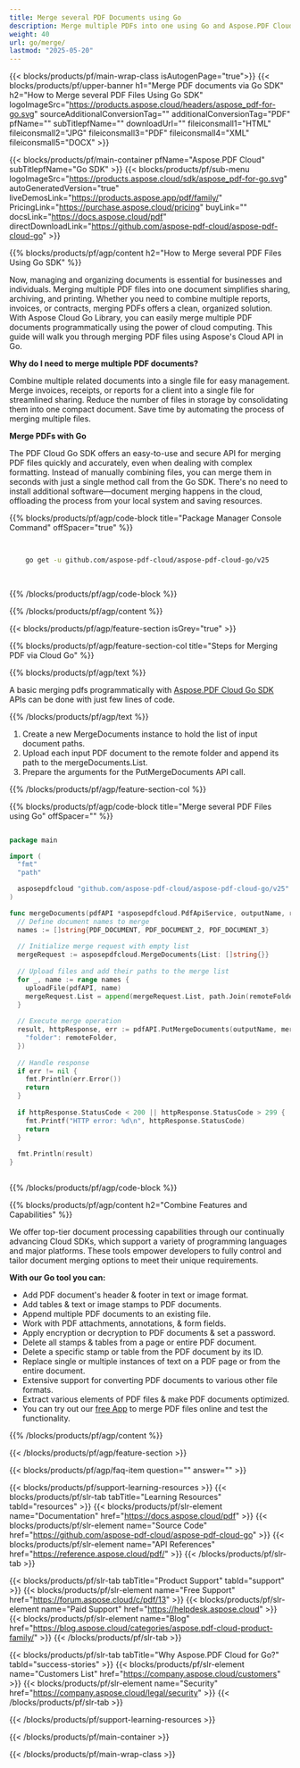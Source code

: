 ```yaml
---
title: Merge several PDF Documents using Go
description: Merge multiple PDFs into one using Go and Aspose.PDF Cloud SDK.
weight: 40
url: go/merge/
lastmod: "2025-05-20"
---
```


{{< blocks/products/pf/main-wrap-class isAutogenPage="true">}}
{{< blocks/products/pf/upper-banner h1="Merge PDF documents via Go SDK" h2="How to Merge several PDF Files Using Go SDK" logoImageSrc="https://products.aspose.cloud/headers/aspose_pdf-for-go.svg" sourceAdditionalConversionTag="" additionalConversionTag="PDF" pfName="" subTitlepfName="" downloadUrl="" fileiconsmall1="HTML" fileiconsmall2="JPG" fileiconsmall3="PDF" fileiconsmall4="XML" fileiconsmall5="DOCX" >}}

{{< blocks/products/pf/main-container pfName="Aspose.PDF Cloud" subTitlepfName="Go SDK" >}}
{{< blocks/products/pf/sub-menu logoImageSrc="https://products.aspose.cloud/sdk/aspose_pdf-for-go.svg"
autoGeneratedVersion="true"
liveDemosLink="https://products.aspose.app/pdf/family/" PricingLink="https://purchase.aspose.cloud/pricing" buyLink="" docsLink="https://docs.aspose.cloud/pdf"  directDownloadLink="https://github.com/aspose-pdf-cloud/aspose-pdf-cloud-go" >}}

{{% blocks/products/pf/agp/content h2="How to Merge several PDF Files Using Go SDK" %}}

Now, managing and organizing documents is essential for businesses and individuals. Merging multiple PDF files into one document simplifies sharing, archiving, and printing. Whether you need to combine multiple reports, invoices, or contracts, merging PDFs offers a clean, organized solution. With Aspose Cloud Go Library, you can easily merge multiple PDF documents programmatically using the power of cloud computing. This guide will walk you through merging PDF files using Aspose's Cloud API in Go.

**Why do I need to merge multiple PDF documents?**

Combine multiple related documents into a single file for easy management. Merge invoices, receipts, or reports for a client into a single file for streamlined sharing. Reduce the number of files in storage by consolidating them into one compact document. Save time by automating the process of merging multiple files.

**Merge PDFs with Go**

The PDF Cloud Go SDK offers an easy-to-use and secure API for merging PDF files quickly and accurately, even when dealing with complex formatting. Instead of manually combining files, you can merge them in seconds with just a single method call from the Go SDK. There's no need to install additional software—document merging happens in the cloud, offloading the process from your local system and saving resources.

{{% blocks/products/pf/agp/code-block title="Package Manager Console Command" offSpacer="true" %}}

```bash

     
    go get -u github.com/aspose-pdf-cloud/aspose-pdf-cloud-go/v25
     
     

```

{{% /blocks/products/pf/agp/code-block %}}

{{% /blocks/products/pf/agp/content %}}

{{< blocks/products/pf/agp/feature-section isGrey="true" >}}

{{% blocks/products/pf/agp/feature-section-col title="Steps for Merging PDF via Cloud Go" %}}

{{% blocks/products/pf/agp/text %}}

A basic merging pdfs programmatically with
[Aspose.PDF Cloud Go SDK](https://products.aspose.cloud/pdf/go/)
APIs can be done with just few lines of code.

{{% /blocks/products/pf/agp/text %}}

1. Create a new MergeDocuments instance to hold the list of input document paths.
1. Upload each input PDF document to the remote folder and append its path to the mergeDocuments.List.
1. Prepare the arguments for the PutMergeDocuments API call.

{{% /blocks/products/pf/agp/feature-section-col %}}

{{% blocks/products/pf/agp/code-block title="Merge several PDF Files using Go" offSpacer="" %}}

```go

package main

import (
  "fmt"
  "path"

  asposepdfcloud "github.com/aspose-pdf-cloud/aspose-pdf-cloud-go/v25"
)

func mergeDocuments(pdfAPI *asposepdfcloud.PdfApiService, outputName, remoteFolder string) {
  // Define document names to merge
  names := []string{PDF_DOCUMENT, PDF_DOCUMENT_2, PDF_DOCUMENT_3}
  
  // Initialize merge request with empty list
  mergeRequest := asposepdfcloud.MergeDocuments{List: []string{}}
  
  // Upload files and add their paths to the merge list
  for _, name := range names {
    uploadFile(pdfAPI, name)
    mergeRequest.List = append(mergeRequest.List, path.Join(remoteFolder, name))
  }
  
  // Execute merge operation
  result, httpResponse, err := pdfAPI.PutMergeDocuments(outputName, mergeRequest, map[string]interface{}{
    "folder": remoteFolder,
  })
  
  // Handle response
  if err != nil {
    fmt.Println(err.Error())
    return
  }
  
  if httpResponse.StatusCode < 200 || httpResponse.StatusCode > 299 {
    fmt.Printf("HTTP error: %d\n", httpResponse.StatusCode)
    return
  }
  
  fmt.Println(result)
}
  
```

{{% /blocks/products/pf/agp/code-block %}}

{{% blocks/products/pf/agp/content h2="Combine Features and Capabilities" %}}

We offer top-tier document processing capabilities through our continually advancing Cloud SDKs, which support a variety of programming languages and major platforms. These tools empower developers to fully control and tailor document merging options to meet their unique requirements.

**With our Go tool you can:**

+ Add PDF document's header & footer in text or image format.
+ Add tables & text or image stamps to PDF documents.
+ Append multiple PDF documents to an existing file.
+ Work with PDF attachments, annotations, & form fields.
+ Apply encryption or decryption to PDF documents & set a password.
+ Delete all stamps & tables from a page or entire PDF document.
+ Delete a specific stamp or table from the PDF document by its ID.
+ Replace single or multiple instances of text on a PDF page or from the entire document.
+ Extensive support for converting PDF documents to various other file formats.
+ Extract various elements of PDF files & make PDF documents optimized.
+ You can try out our [free App](https://products.aspose.app/pdf/merger) to merge PDF files online and test the functionality.

{{% /blocks/products/pf/agp/content %}}

{{< /blocks/products/pf/agp/feature-section >}}

{{< blocks/products/pf/agp/faq-item question="" answer="" >}}

{{< blocks/products/pf/support-learning-resources >}}
{{< blocks/products/pf/slr-tab tabTitle="Learning Resources" tabId="resources" >}}
{{< blocks/products/pf/slr-element name="Documentation" href="https://docs.aspose.cloud/pdf" >}}
{{< blocks/products/pf/slr-element name="Source Code" href="https://github.com/aspose-pdf-cloud/aspose-pdf-cloud-go" >}}
{{< blocks/products/pf/slr-element name="API References" href="https://reference.aspose.cloud/pdf/" >}}
{{< /blocks/products/pf/slr-tab >}}

{{< blocks/products/pf/slr-tab tabTitle="Product Support" tabId="support" >}}
{{< blocks/products/pf/slr-element name="Free Support" href="https://forum.aspose.cloud/c/pdf/13" >}}
{{< blocks/products/pf/slr-element name="Paid Support" href="https://helpdesk.aspose.cloud" >}}
{{< blocks/products/pf/slr-element name="Blog" href="https://blog.aspose.cloud/categories/aspose.pdf-cloud-product-family/" >}}
{{< /blocks/products/pf/slr-tab >}}

{{< blocks/products/pf/slr-tab tabTitle="Why Aspose.PDF Cloud for Go?" tabId="success-stories" >}}
{{< blocks/products/pf/slr-element name="Customers List" href="https://company.aspose.cloud/customers" >}}
{{< blocks/products/pf/slr-element name="Security" href="https://company.aspose.cloud/legal/security" >}}
{{< /blocks/products/pf/slr-tab >}}

{{< /blocks/products/pf/support-learning-resources >}}

{{< /blocks/products/pf/main-container >}}

{{< /blocks/products/pf/main-wrap-class >}}





